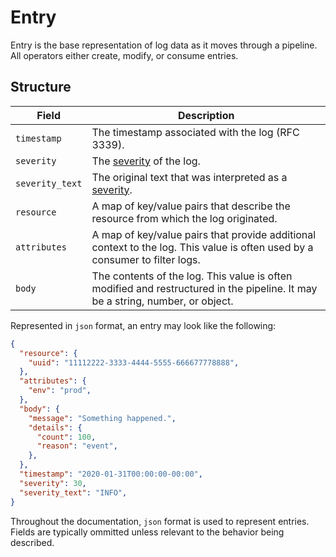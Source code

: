 # Entry

Entry is the base representation of log data as it moves through a pipeline. All operators either create, modify, or consume entries.

## Structure
| Field            | Description |
| ---              | ---         |
| `timestamp`      | The timestamp associated with the log (RFC 3339). |
| `severity`       | The [severity](../types/field.md) of the log. |
| `severity_text`  | The original text that was interpreted as a [severity](../types/field.md). |
| `resource`       | A map of key/value pairs that describe the resource from which the log originated. |
| `attributes`     | A map of key/value pairs that provide additional context to the log. This value is often used by a consumer to filter logs. |
| `body`           | The contents of the log. This value is often modified and restructured in the pipeline. It may be a string, number, or object. |


Represented in `json` format, an entry may look like the following:

```json
{
  "resource": {
    "uuid": "11112222-3333-4444-5555-666677778888",
  },
  "attributes": {
    "env": "prod",
  },
  "body": {
    "message": "Something happened.",
    "details": {
      "count": 100,
      "reason": "event",
    },
  },
  "timestamp": "2020-01-31T00:00:00-00:00",
  "severity": 30,
  "severity_text": "INFO",
}
```

Throughout the documentation, `json` format is used to represent entries. Fields are typically ommitted unless relevant to the behavior being described.
